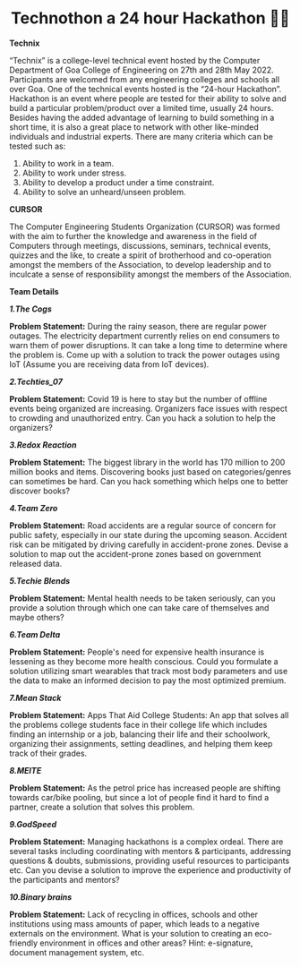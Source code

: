 <h1 align="center">Technothon a 24 hour Hackathon 🐱‍💻</h1>

**Technix**

“Technix” is a college-level technical event hosted by the Computer Department of Goa College of Engineering on 27th and 28th May 2022. Participants are welcomed from any engineering colleges and schools all over Goa. One of the technical events hosted is the “24-hour Hackathon”. Hackathon is an event where people are tested for their ability to solve and build a particular problem/product over a limited time, usually 24 hours. Besides having the added advantage of learning to build something in a short time, it is also a great place to network with other like-minded individuals and industrial experts. There are many criteria which can be tested such as:

1. Ability to work in a team.
2. Ability to work under stress.
3. Ability to develop a product under a time constraint.
4. Ability to solve an unheard/unseen problem.

**CURSOR**

The Computer Engineering Students Organization (CURSOR) was formed with the aim to further the knowledge and awareness in the field of Computers through meetings, discussions, seminars, technical events, quizzes and the like, to create a spirit of brotherhood and co-operation amongst the members of the Association, to develop leadership and to inculcate a sense of responsibility amongst the members of the Association.

**Team Details**

***1.The Cogs***

****Problem Statement:**** During the rainy season, there are regular power outages. The electricity department currently relies on end consumers to warn them of power disruptions. It can take a long time to determine where the problem is. Come up with a solution to track the power outages using IoT (Assume you are receiving data from IoT devices).

***2.Techties_07***

****Problem Statement:**** Covid 19 is here to stay but the number of offline events being organized are increasing. Organizers face issues with respect to crowding and unauthorized entry. Can you hack a solution to help the organizers?

***3.Redox Reaction***

****Problem Statement:**** The biggest library in the world has 170 million to 200 million books and items. Discovering books just based on categories/genres can sometimes be hard. Can you hack something which helps one to better discover books?

***4.Team Zero***

****Problem Statement:**** Road accidents are a regular source of concern for public safety, especially in our state during the upcoming season. Accident risk can be mitigated by driving carefully in accident-prone zones. Devise a solution to map out the accident-prone zones based on government released data.

***5.Techie Blends***

****Problem Statement:**** Mental health needs to be taken seriously, can you provide a solution through which one can take care of themselves and maybe others?

***6.Team Delta***

****Problem Statement:**** People's need for expensive health insurance is lessening as they become more health conscious. Could you formulate a solution utilizing smart wearables that track most body parameters and use the data to make an informed decision to pay the most optimized premium.

***7.Mean Stack***

****Problem Statement:**** Apps That Aid College Students: An app that solves all the problems college students face in their college life which includes finding an internship or a job, balancing their life and their schoolwork,  organizing their assignments, setting deadlines, and helping them keep track of their grades.

***8.MEITE***

****Problem Statement:**** As the petrol price has increased people are shifting towards car/bike pooling, but since a lot of people find it hard to find a partner, create a solution that solves this problem.

***9.GodSpeed***

****Problem Statement:**** Managing hackathons is a complex ordeal. There are several tasks including coordinating with mentors & participants, addressing questions & doubts, submissions, providing useful resources to participants etc. Can you devise a solution to improve the experience and productivity of the participants and mentors?

***10.Binary brains***

****Problem Statement:**** Lack of recycling in offices, schools and other institutions using mass amounts of paper, which leads to a negative externals on the environment. What is your solution to creating an eco-friendly environment in offices and other areas? Hint: e-signature, document management system, etc.

